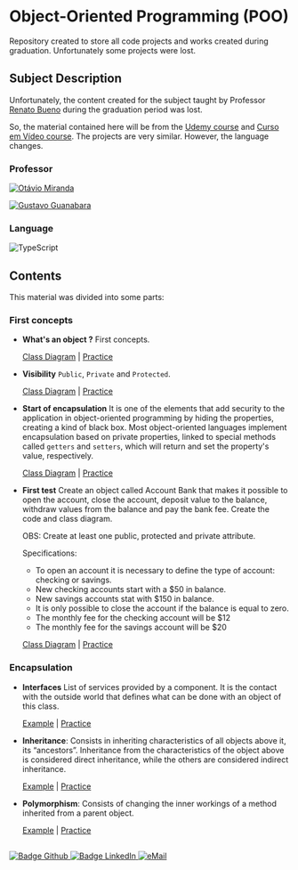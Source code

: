 # Object-Oriented Programming (POO)

Repository created to store all code projects and works created during graduation. Unfortunately some projects were lost.

## Subject Description
Unfortunately, the content created for the subject taught by Professor [Renato Bueno](https://site.dc.ufscar.br/docente/5cefc9b548365a001679f76c) during the graduation period was lost.

So, the material contained here will be from the [Udemy course](https://www.udemy.com/course/curso-de-javascript-moderno-do-basico-ao-avancado/) and [Curso em Vídeo course](https://www.youtube.com/playlist?list=PLHz_AreHm4dkqe2aR0tQK74m8SFe-aGsY). The projects are very similar. However, the language changes.

### Professor
[![Otávio Miranda](https://img.shields.io/badge/Otávio_Miranda-%2300599C.svg?style=for-the-badge&logo=GoogleScholar&logoColor=white)](https://www.otaviomiranda.com.br)

[![Gustavo Guanabara](https://img.shields.io/badge/Gustavo_Guanabara-%2300599C.svg?style=for-the-badge&logo=GoogleScholar&logoColor=white)](https://www.linkedin.com/in/guanabara/?originalSubdomain=br)

### Language
![TypeScript](https://img.shields.io/badge/typescript-%23007ACC.svg?style=for-the-badge&logo=typescript&logoColor=white)

## Contents
This material was divided into some parts:

### First concepts

* **What's an object ?** First concepts.
  
    [Class Diagram](/2021_2/POO/Pen/Pen.drawio) | [Practice](/2021_2/POO/Pen/Pen.ts) 

* **Visibility** `Public`, `Private` and `Protected`.
  
    [Class Diagram](/2021_2/POO/Pen/Pen2.drawio) | [Practice](/2021_2/POO/Pen/Pen2.ts) 

* **Start of encapsulation** It is one of the elements that add security to the application in object-oriented programming by hiding the properties, creating a kind of black box. Most object-oriented languages ​​implement encapsulation based on private properties, linked to special methods called `getters` and `setters`, which will return and set the property's value, respectively.
  
    [Class Diagram](/2021_2/POO/Pen/Pen3.drawio) | [Practice](/2021_2/POO/Pen/Pen3.ts) 

* **First test** Create an object called Account Bank that makes it possible to open the account, close the account, deposit value to the balance, withdraw values ​​from the balance and pay the bank fee. Create the code and class diagram.
   
    OBS: Create at least one public, protected and private attribute.

    Specifications:
    - To open an account it is necessary to define the type of account: checking or savings.
    - New checking accounts start with a $50 in balance.
    - New savings accounts stat with $150 in balance.
    - It is only possible to close the account if the balance is equal to zero.
    - The monthly fee for the checking account will be $12
    - The monthly fee for the savings account will be $20
  

    [Class Diagram](/2021_2/POO/Bank%20Account/BankAccout.drawio) | [Practice](/2021_2/POO/Bank%20Account/BankAccount.ts) 

### Encapsulation

* **Interfaces** List of services provided by a component. It is the contact with the outside world that defines what can be done with an object of this class.
  
    [Example](/2021_2/POO/Inheritance.ts) | [Practice](/2021_2/POO/Practice.ts)


* **Inheritance**: Consists in inheriting characteristics of all objects above it, its “ancestors”. Inheritance from the characteristics of the object above is considered direct inheritance, while the others are considered indirect inheritance.
  
    [Example](/2021_2/POO/Inheritance.ts) | [Practice](/2021_2/POO/Practice.ts)

* **Polymorphism**: Consists of changing the inner workings of a method inherited from a parent object.
  
    [Example](/2021_2/POO/Polymorphism.ts) | [Practice](/2021_2/POO/Practice.ts)


  ##

<div> 
    <a href="https://github.com/jorgeprj" target="_blank">
        <img src="https://img.shields.io/badge/-Github-000?logo=github&style=for-the-badge&logoColor=white" alt="Badge Github" />
    </a>
    <a href="https://www.linkedin.com/in/jorgeprj" target="_blank">
        <img src="https://img.shields.io/badge/-LinkedIn-0077B5?logo=linkedin&style=for-the-badge&logoColor=white" alt="Badge LinkedIn" />
    </a>
    <a href="mailto:jorgeprj2020@gmail.com-">
        <img alt="eMail" src="https://img.shields.io/badge/jorgeprj2020@gmail.com-D14836?style=for-the-badge&logo=gmail&logoColor=white" />
    </a>
</p>